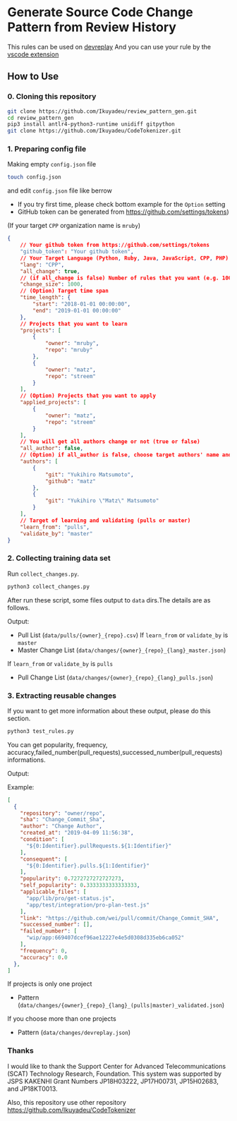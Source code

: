 # Generate Source Code Change Pattern from Review History

This rules can be used on [devreplay](https://www.npmjs.com/package/devreplay)
And you can use your rule by the [vscode extension](https://marketplace.visualstudio.com/items?itemName=Ikuyadeu.devreplay)

## How to Use

### 0. Cloning this repository

```sh
git clone https://github.com/Ikuyadeu/review_pattern_gen.git
cd review_pattern_gen
pip3 install antlr4-python3-runtime unidiff gitpython
git clone https://github.com/Ikuyadeu/CodeTokenizer.git
```

### 1. Preparing config file

Making empty `config.json` file

```sh
touch config.json
```

and edit `config.json` file like berrow

* If you try first time, please check bottom example for the `Option` setting
* GitHub token can be generated from https://github.com/settings/tokens)

(If your target `CPP` organization name is `mruby`)
```json
{
    // Your github token from https://github.com/settings/tokens
    "github_token": "Your github token",
    // Your Target Language (Python, Ruby, Java, JavaScript, CPP, PHP)
    "lang": "CPP",
    "all_change": true,
    // (if all_change is false) Number of rules that you want (e.g. 100)
    "change_size": 1000,
    // (Option) Target time span
    "time_length": {
        "start": "2018-01-01 00:00:00",
        "end": "2019-01-01 00:00:00"
    },
    // Projects that you want to learn
    "projects": [
        {
            "owner": "mruby",
            "repo": "mruby"
        },
        {
            "owner": "matz",
            "repo": "streem"
        }
    ],
    // (Option) Projects that you want to apply
    "applied_projects": [
        {
            "owner": "matz",
            "repo": "streem"
        }
    ],
    // You will get all authors change or not (true or false)
    "all_author": false,
    // (Option) if all_author is false, choose target authors' name and github id
    "authors": [
        {
            "git": "Yukihiro Matsumoto",
            "github": "matz"
        },
        {
            "git": "Yukihiro \"Matz\" Matsumoto"
        }
    ],
    // Target of learning and validating (pulls or master)
    "learn_from": "pulls",
    "validate_by": "master"
}
```

### 2. Collecting training data set

Run `collect_changes.py`.

```sh
python3 collect_changes.py
```

After run these script, some files output to `data` dirs.The details are as follows.

Output:
* Pull List (`data/pulls/{owner}_{repo}.csv`)
If `learn_from` or `validate_by` is `master`
* Master Change List (`data/changes/{owner}_{repo}_{lang}_master.json`)

If `learn_from` or `validate_by` is `pulls`
* Pull Change List (`data/changes/{owner}_{repo}_{lang}_pulls.json`)


### 3. Extracting reusable changes

If you want to get more information about these output, please do this section.
```sh
python3 test_rules.py
```
You can get popularity, frequency, accuracy,failed_number(pull_requests),successed_number(pull_requests) informations.


Output:

Example:

```json
[  
  {
    "repository": "owner/repo",
    "sha": "Change_Commit_Sha",
    "author": "Change Author",
    "created_at": "2019-04-09 11:56:38",
    "condition": [
      "${0:Identifier}.pullRequests.${1:Identifier}"
    ],
    "consequent": [
      "${0:Identifier}.pulls.${1:Identifier}"
    ],
    "popularity": 0.7272727272727273,
    "self_popularity": 0.3333333333333333,
    "applicable_files": [
      "app/lib/pro/get-status.js",
      "app/test/integration/pro-plan-test.js"
    ],
    "link": "https://github.com/wei/pull/commit/Change_Commit_SHA",
    "successed_number": [],
    "failed_number": [
      "wip/app:669407dcef96ae12227e4e5d0308d335eb6ca052"
    ],
    "frequency": 0,
    "accuracy": 0.0
  },
]
```
If projects is only one project

* Pattern (`data/changes/{owner}_{repo}_{lang}_(pulls|master)_validated.json`)

If you choose more than one projects

* Pattern (`data/changes/devreplay.json`)

### Thanks

I would like to thank the Support Center for Advanced Telecommunications (SCAT) Technology Research, Foundation. This system was supported by JSPS KAKENHI Grant Numbers JP18H03222, JP17H00731, JP15H02683, and JP18KT0013.

Also, this repository use other repository
https://github.com/Ikuyadeu/CodeTokenizer
